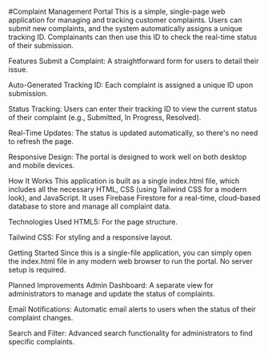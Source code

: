#Complaint Management Portal
This is a simple, single-page web application for managing and tracking customer complaints. Users can submit new complaints, and the system automatically assigns a unique tracking ID. Complainants can then use this ID to check the real-time status of their submission.

Features
Submit a Complaint: A straightforward form for users to detail their issue.

Auto-Generated Tracking ID: Each complaint is assigned a unique ID upon submission.

Status Tracking: Users can enter their tracking ID to view the current status of their complaint (e.g., Submitted, In Progress, Resolved).

Real-Time Updates: The status is updated automatically, so there's no need to refresh the page.

Responsive Design: The portal is designed to work well on both desktop and mobile devices.

How It Works
This application is built as a single index.html file, which includes all the necessary HTML, CSS (using Tailwind CSS for a modern look), and JavaScript. It uses Firebase Firestore for a real-time, cloud-based database to store and manage all complaint data.

Technologies Used
HTML5: For the page structure.

Tailwind CSS: For styling and a responsive layout.

Getting Started
Since this is a single-file application, you can simply open the index.html file in any modern web browser to run the portal. No server setup is required.

Planned Improvements
Admin Dashboard: A separate view for administrators to manage and update the status of complaints.

Email Notifications: Automatic email alerts to users when the status of their complaint changes.

Search and Filter: Advanced search functionality for administrators to find specific complaints.
